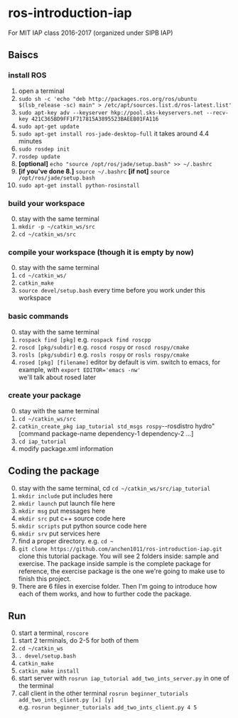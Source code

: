 # ros-introduction-iap
For MIT IAP class 2016-2017 (organized under SIPB IAP)

## Baiscs
### install ROS
1. open a terminal
2. `sudo sh -c 'echo "deb http://packages.ros.org/ros/ubuntu $(lsb_release -sc) main" > /etc/apt/sources.list.d/ros-latest.list'`
3. `sudo apt-key adv --keyserver hkp://pool.sks-keyservers.net --recv-key 421C365BD9FF1F717815A3895523BAEEB01FA116`
4. `sudo apt-get update`
5. `sudo apt-get install ros-jade-desktop-full` it takes around 4.4 minutes
6. `sudo rosdep init`
7. `rosdep update`
8. **[optional]** `echo "source /opt/ros/jade/setup.bash" >> ~/.bashrc`
9. **[if you've done 8.]** `source ~/.bashrc` **[if not]** `source /opt/ros/jade/setup.bash`
10. `sudo apt-get install python-rosinstall`

### build your workspace
0. stay with the same terminal
1. `mkdir -p ~/catkin_ws/src`
2. `cd ~/catkin_ws/src`

### compile your workspace (though it is empty by now)
0. stay with the same terminal
1. `cd ~/catkin_ws/`
2. `catkin_make`
3. `source devel/setup.bash` every time before you work under this workspace

### basic commands
0. stay with the same terminal
1. `rospack find [pkg]` e.g. `rospack find roscpp`
2. `roscd [pkg/subdir]` e.g. `roscd rospy` or `roscd rospy/cmake`
3. `rosls [pkg/subdir]` e.g. `rosls rospy` or `rosls rospy/cmake`
4. `rosed [pkg] [filename]` editor by default is vim. switch to emacs, for example, with `export EDITOR='emacs -nw'`   
we'll talk about rosed later

### create your package
0. stay with the same terminal
1. `cd ~/catkin_ws/src`
2. `catkin_create_pkg iap_tutorial std_msgs rospy`--rosdistro hydro" [command package-name dependency-1 dependency-2 ...]
3. `cd iap_tutorial`
4. modify package.xml information

## Coding the package
0. stay with the same terminal, cd `cd ~/catkin_ws/src/iap_tutorial`
1. `mkdir include` put includes here
2. `mkdir launch` put launch file here
3. `mkdir msg` put messages here
4. `mkdir src` put c++ source code here
5. `mkdir scripts` put python source code here
6. `mkdir srv` put services here
7. find a proper directory. e.g. `cd ~`
8. `git clone https://github.com/anchen1011/ros-introduction-iap.git` clone this tutorial package. You will see 2 folders inside: sample and exercise. The package inside sample is the complete package for reference, the exercise package is the one we're going to make use to finish this project.
9. There are 6 files in exercise folder. Then I'm going to introduce how each of them works, and how to further code the package.

## Run
0. start a terminal, `roscore`
1. start 2 terminals, do 2-5 for both of them
2. `cd ~/catkin_ws`
3. `. devel/setup.bash`
4. `catkin_make`
5. `catkin_make install`
6. start server with `rosrun iap_tutorial add_two_ints_server.py` in one of the terminal
7. call client in the other terminal `rosrun beginner_tutorials add_two_ints_client.py [x] [y]`   
e.g. `rosrun beginner_tutorials add_two_ints_client.py 4 5`
